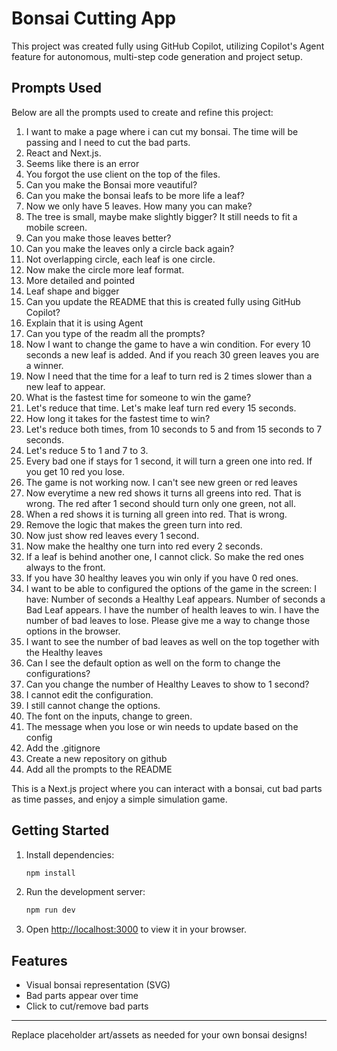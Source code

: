 # Bonsai Cutting App

This project was created fully using GitHub Copilot, utilizing Copilot's Agent feature for autonomous, multi-step code generation and project setup.

## Prompts Used

Below are all the prompts used to create and refine this project:

1. I want to make a page where i can cut my bonsai. The time will be passing and I need to cut the bad parts.
2. React and Next.js.
3. Seems like there is an error
4. You forgot the use client on the top of the files.
5. Can you make the Bonsai more veautiful?
6. Can you make the bonsai leafs to be more life a leaf?
7. Now we only have 5 leaves. How many you can make?
8. The tree is small, maybe make slightly bigger? It still needs to fit a mobile screen.
9. Can you make those leaves better?
10. Can you make the leaves only a circle back again?
11. Not overlapping circle, each leaf is one circle.
12. Now make the circle more leaf format.
13. More detailed and pointed
14. Leaf shape and bigger
15. Can you update the README that this is created fully using GitHub Copilot?
16. Explain that it is using Agent
17. Can you type of the readm all the prompts?
18. Now I want to change the game to have a win condition. For every 10 seconds a new leaf is added. And if you reach 30 green leaves you are a winner.
19. Now I need that the time for a leaf to turn red is 2 times slower than a new leaf to appear.
20. What is the fastest time for someone to win the game?
21. Let's reduce that time. Let's make leaf turn red every 15 seconds.
22. How long it takes for the fastest time to win?
23. Let's reduce both times, from 10 seconds to 5 and from 15 seconds to 7 seconds.
24. Let's reduce 5 to 1 and 7 to 3.
25. Every bad one if stays for 1 second, it will turn a green one into red. If you get 10 red you lose.
26. The game is not working now. I can't see new green or red leaves
27. Now everytime a new red shows it turns all greens into red. That is wrong. The red after 1 second should turn only one green, not all.
28. When a red shows it is turning all green into red. That is wrong.
29. Remove the logic that makes the green turn into red.
30. Now just show red leaves every 1 second.
31. Now make the healthy one turn into red every 2 seconds.
32. If a leaf is behind another one, I cannot click. So make the red ones always to the front.
33. If you have 30 healthy leaves you win only if you have 0 red ones.
34. I want to be able to configured the options of the game in the screen:
I have: 
Number of seconds a Healthy Leaf appears.
Number of seconds a Bad Leaf appears.
I have the number of health leaves to win.
I have the number of bad leaves to lose.
Please give me a way to change those options in the browser. 
35. I want to see the number of bad leaves as well on the top together with the Healthy leaves
36. Can I see the default option as well on the form to change the configurations?
37. Can you change the number of Healthy Leaves to show to 1 second?
38. I cannot edit the configuration.
39. I still cannot change the options.
40. The font on the inputs, change to green.
41. The message when you lose or win needs to update based on the config
42. Add the .gitignore
43. Create a new repository on github
44. Add all the prompts to the README

This is a Next.js project where you can interact with a bonsai, cut bad parts as time passes, and enjoy a simple simulation game.

## Getting Started

1. Install dependencies:
   ```sh
   npm install
   ```
2. Run the development server:
   ```sh
   npm run dev
   ```
3. Open [http://localhost:3000](http://localhost:3000) to view it in your browser.

## Features
- Visual bonsai representation (SVG)
- Bad parts appear over time
- Click to cut/remove bad parts

---

Replace placeholder art/assets as needed for your own bonsai designs!
